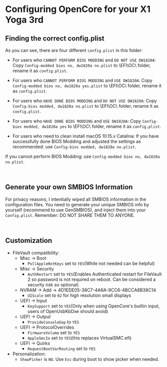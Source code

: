 # Configuring OpenCore for your X1 Yoga 3rd


##  Finding the correct config.plist

As you can see, there are four different `config.plist` in this folder: <br>
* For users who `CANNOT PERFORM BIOS MODDING` and `DO NOT USE DW1820A`: 
Copy  `Config-modded bios no, dw1820a no.plist` to \EFI\OC\ folder, rename it as `config.plist`. <br>

* For users who `CANNOT PERFORM BIOS MODDING` and `USE DW1820A`: 
Copy  `Config-modded bios no, dw1820a yes.plist` to \EFI\OC\ folder, rename it as `config.plist`. <br>

* For users who `HAVE DONE BIOS MODDING` and `DO NOT USE DW1820A`: 
Copy  `Config-bios modded, dw1820a no.plist` to \EFI\OC\ folder, rename it as `config.plist`. <br>

* For users who `HAVE DONE BIOS MODDING` and `USE DW1820A`: 
Copy  `Config-bios modded, dw1820a yes` to \EFI\OC\ folder, rename it as `config.plist`. <br>


* For users who need to clean install macOS 10.15.x Catalina: 
If you have successfully done BIOS Modding and adjusted the settings as recommended:
use `Config-bios modded, dw1820a no.plist`. 

If you cannot perform BIOS Modding: 
use  `Config-modded bios no, dw1820a no.plist`. 

<br>

## Generate your own SMBIOS Information

For privacy reasons, I intentially wiped all SMBIOS information in the configuration files. 
You need to generate your unique SMBIOS info by yourself (recommend to use GenSMBIOS), and inject them into your `Config.plist`. Remember: DO NOT SHARE THEM TO ANYONE. 

<br>

## Customization

* FileVault compatibility:
    * Misc -> Boot
        * `PollAppleHotKeys` set to `YES`(While not needed can be helpful)
    * Misc -> Security
        * `AuthRestart` set to `YES`(Enables Authenticated restart for FileVault 2 so password is not required on reboot. Can be considered a security risk so optional)
    * NVRAM -> Add -> 4D1EDE05-38C7-4A6A-9CC6-4BCCA8B38C14
        * `UIScale` set to `02` for high resolution small displays
    * UEFI -> Input
        * `KeySupport` set to `YES`(Only when using OpenCore's builtin input, users of OpenUsbKbDxe should avoid)
    * UEFI -> Output
        * `ProvideConsoleGop` to `YES`
    * UEFI -> ProtocolOverrides
        * `FirmwareVolume` set to `YES`
        * `AppleSmcIo` set to `YES`(this replaces VirtualSMC.efi)
    * UEFI -> Quirks
        * `RequestBootVarRouting` set to `YES`
* Personalization:
    * `ShowPicker` is `NO`. Use `Esc` during boot to show picker when needed.
